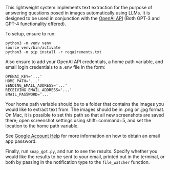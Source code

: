 This lightweight system implements text extraction for the purpose of answering questions posed in images automatically using LLMs. It is designed to be used in conjunction with the [OpenAI API](https://openai.com/) (Both GPT-3 and GPT-4 functionality offered). 

To setup, ensure to run:
```
python3 -m venv venv
source venv/bin/activate
python3 -m pip install -r requirements.txt
```

Also ensure to add your OpenAI API credentials, a home path variable, and email login credentials to a .env file in the form:
```
OPENAI_KEY='...'
HOME_PATH='...'
SENDING_EMAIL_ADDRESS='...'
RECEIVING_EMAIL_ADDRESS='...'
EMAIL_PASSWORD='...'
```
Your home path variable should be to a folder that contains the images you would like to extract text from. The images should be in .png or .jpg format. On Mac, it is possible to set this path so that all new screenshots are saved there; open screenshot settings using shift+command+5, and set the location to the home path variable.

See [Google Account Help](https://support.google.com/accounts/answer/185833?visit_id=638115306131809626-4056881382&p=InvalidSecondFactor&rd=1) for more information on how to obtain an email app password.

Finally, run `snap_gpt.py`, and run to see the results. Specify whether you would like the results to be sent to your email, printed out in the terminal, or both by passing in the notification type to the `file_watcher` function.